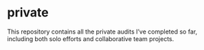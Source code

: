 # private
This repository contains all the private audits I’ve completed so far, including both solo efforts and collaborative team projects.
